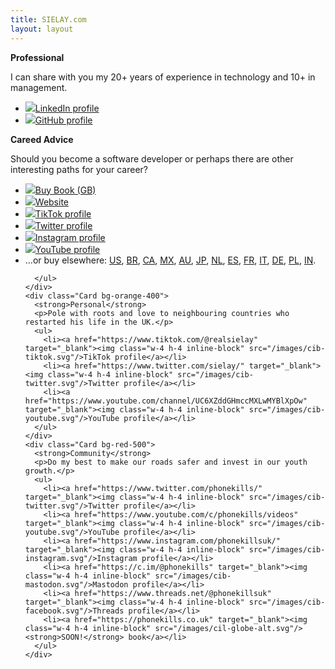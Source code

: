 ```yaml
---
title: SIELAY.com
layout: layout
---
```

<div class="Hero">
    <div class="Hero__left"></div>
    <div class="Hero__center"></div>
    <div class="Hero__right"></div>
</div>
<div class="Cards">
    <div class="Card bg-blue-400">
      <strong>Professional</strong>
      <p>I can share with you my 20+ years of experience in technology and 10+ in management.</p>
      <ul>
        <li><a href="https://www.linkedin.com/in/sielay/" target="_blank"><img class="w-4 h-4 inline-block" src="/images/cib-linkedin.svg"/>LinkedIn profile</a></li>
        <li><a href="https://www.github.com/sielay/" target="_blank"><img class="w-4 h-4 inline-block" src="/images/cib-github.svg"/>GitHub profile</a></li>
      </ul>
      <strong class="mt-6 block">Careed Advice</strong>
      <p>Should you become a software developer or perhaps there are other interesting paths for your career?</p>
      <ul>
        <li><a href="https://www.amazon.co.uk/dp/B0B3LP8Z8M" target="_blank"><img class="w-4 h-4 inline-block" src="/images/cib-amazon.svg"/>Buy Book (GB)</a></li>
        <li><a href="https://becomingdeveloper.com" target="_blank"><img class="w-4 h-4 inline-block" src="/images/cil-globe-alt.svg"/>Website</a></li>
        <li><a href="https://www.tiktok.com/@shouldyoubecomedeveloper" target="_blank"><img class="w-4 h-4 inline-block" src="/images/cib-tiktok.svg"/>TikTok profile</a></li>
        <li><a href="https://www.twitter.com/coderebased/" target="_blank"><img class="w-4 h-4 inline-block" src="/images/cib-twitter.svg"/>Twitter profile</a></li>
        <li><a href="https://www.instagram.com/shouldyoubecomedeveloper/" target="_blank"><img class="w-4 h-4 inline-block" src="/images/cib-instagram.svg"/>Instagram profile</a></li>
        <li><a href="https://youtube.com/channel/UChzpCoVwXu2ii_UQkuGEQGQ" target="_blank"><img class="w-4 h-4 inline-block" src="/images/cib-youtube.svg"/>YouTube profile</a></li>
        <li>
          ...or buy elsewhere:
          <a href="https://www.amazon.com/dp/B0B3LP8Z8M" target="_blank">US</a>,
          <a href="https://www.amazon.com.br/dp/B0B2CGTMVY" target="_blank">BR</a>,
          <a href="https://www.amazon.ca/dp/B0B2CGTMVY" target="_blank">CA</a>,
          <a href="https://www.amazon.com.mx/Should-You-Become-Software-Developer-ebook/dp/B0B2CGTMVY" target="_blank">MX</a>,
          <a href="https://www.amazon.com.au/dp/B0B2CGTMVY" target="_blank">AU</a>,
          <a href="https://www.amazon.co.jp/dp/B0B2CGTMVY" target="_blank">JP</a>,
          <a href="https://www.amazon.nl/dp/B0B2CGTMVY" target="_blank">NL</a>,
          <a href="https://www.amazon.es/dp/B0B2CGTMVY" target="_blank">ES</a>,
          <a href="https://www.amazon.fr/dp/B0B2CGTMVY" target="_blank">FR</a>,
          <a href="https://www.amazon.it/dp/B0B2CGTMVY" target="_blank">IT</a>,
          <a href="https://www.amazon.de/dp/B0B2CGTMVY" target="_blank">DE</a>,
          <a href="https://www.amazon.pl/Should-you-Become-Software-Developer/dp/B0B3LP8Z8M" target="_blank">PL</a>,
          <a href="https://www.amazon.in/dp/B0B2CGTMVY" target="_blank">IN</a>.
        </li>

      </ul>
    </div>
    <div class="Card bg-orange-400">
      <strong>Personal</strong>
      <p>Pole with roots and love to neighbouring countries who restarted his life in the UK.</p>
      <ul>
        <li><a href="https://www.tiktok.com/@realsielay" target="_blank"><img class="w-4 h-4 inline-block" src="/images/cib-tiktok.svg"/>TikTok profile</a></li>
        <li><a href="https://www.twitter.com/sielay/" target="_blank"><img class="w-4 h-4 inline-block" src="/images/cib-twitter.svg"/>Twitter profile</a></li>
        <li><a href="https://www.youtube.com/channel/UC6XZddGHmccMXLwMYBlXpOw" target="_blank"><img class="w-4 h-4 inline-block" src="/images/cib-youtube.svg"/>YouTube profile</a></li>
      </ul>
    </div>
    <div class="Card bg-red-500">
      <strong>Community</strong>
      <p>Do my best to make our roads safer and invest in our youth growth.</p>
      <ul>
        <li><a href="https://www.twitter.com/phonekills/" target="_blank"><img class="w-4 h-4 inline-block" src="/images/cib-twitter.svg"/>Twitter profile</a></li>
        <li><a href="https://www.youtube.com/c/phonekills/videos" target="_blank"><img class="w-4 h-4 inline-block" src="/images/cib-youtube.svg"/>YouTube profile</a></li>
        <li><a href="https://www.instagram.com/phonekillsuk/" target="_blank"><img class="w-4 h-4 inline-block" src="/images/cib-instagram.svg"/>Instagram profile</a></li>
        <li><a href="https://c.im/@phonekills" target="_blank"><img class="w-4 h-4 inline-block" src="/images/cib-mastodon.svg"/>Mastodon profile</a></li>
        <li><a href="https://www.threads.net/@phonekillsuk" target="_blank"><img class="w-4 h-4 inline-block" src="/images/cib-facebook.svg"/>Threads profile</a></li>
        <li><a href="https://phonekills.co.uk" target="_blank"><img class="w-4 h-4 inline-block" src="/images/cil-globe-alt.svg"/><strong>SOON!</strong> book</a></li>
      </ul>
    </div>
</div>